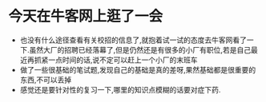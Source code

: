 # 今天在牛客网上逛了一会

- 也没有什么途径查看有关校招的信息了,就抱着试一试的态度去牛客网看了一下.虽然大厂的招聘已经落幕了,但是仍然还是有很多的小厂有职位,若是自己最近再抓紧一点时间的话,说不定可以赶上一个小厂的末班车
- 做了一些很基础的笔试题,发现自己的基础是真的差呀,果然基础都是很重要的东西,不可以丢掉
- 感觉还是要针对性的复习一下,哪里的知识点模糊的话要对症下药.
